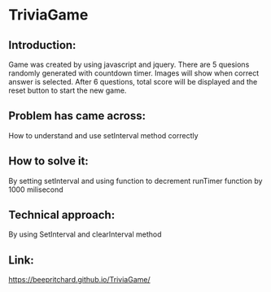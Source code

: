 # TriviaGame
## Introduction:

Game was created by using javascript and jquery. There are 5 quesions randomly generated with countdown timer.
Images will show when correct answer is selected.
After 6 questions, total score will be displayed and the reset button to start the new game.

## Problem has came across:
How to understand and use setInterval method correctly

## How to solve it:
By setting setInterval and using function to decrement runTimer function by 1000 milisecond

## Technical approach:
By using SetInterval and clearInterval method 

## Link:

https://beepritchard.github.io/TriviaGame/
